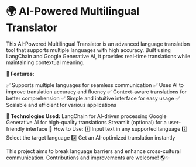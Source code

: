 # 🌍 AI-Powered Multilingual Translator
 This AI-Powered Multilingual Translator is an advanced language translation tool that supports multiple languages with high accuracy. Built using LangChain and Google Generative AI, it provides real-time translations while maintaining contextual meaning.

**🔹 Features:**

✅ Supports multiple languages for seamless communication
✅ Uses AI to improve translation accuracy and fluency
✅ Context-aware translations for better comprehension
✅ Simple and intuitive interface for easy usage
✅ Scalable and efficient for various applications

**🔧 Technologies Used:**
LangChain for AI-driven processing
Google Generative AI for high-quality translations
Streamlit (optional) for a user-friendly interface
🚀 How to Use:
1️⃣ Input text in any supported language
2️⃣ Select the target language
3️⃣ Get an AI-optimized translation instantly

This project aims to break language barriers and enhance cross-cultural communication. Contributions and improvements are welcome! 🌎✨
